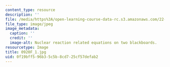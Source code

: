 ```yaml
---
content_type: resource
description: ''
file: /media/https%3A/open-learning-course-data-rc.s3.amazonaws.com/22-01-introduction-to-nuclear-engineering-and-ionizing-radiation-fall-2016/0f19bff596b35c5b8cd725cf57defab2_0920F_1.jpg
file_type: image/jpeg
image_metadata:
  caption: ''
  credit: ''
  image-alt: Nuclear reaction related equations on two blackboards.
resourcetype: Image
title: 0920F_1.jpg
uid: 0f19bff5-96b3-5c5b-8cd7-25cf57defab2
---
```

